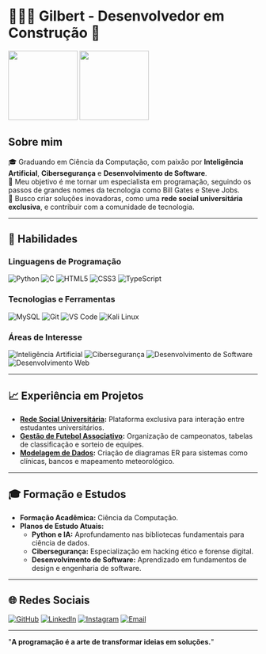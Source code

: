 # 👨🏾‍💻 Gilbert - Desenvolvedor em Construção 🚀

<div>
  <img height="140em" src="https://github-readme-stats.vercel.app/api?username=gilbertcm&show_icons=true&theme=dracula" />
  <img height="140em" src="https://github-readme-stats.vercel.app/api/top-langs/?username=gilbertcm&layout=compact&theme=dracula" />
</div>

## Sobre mim
🎓 Graduando em Ciência da Computação, com paixão por **Inteligência Artificial**, **Cibersegurança** e **Desenvolvimento de Software**.  
🎯 Meu objetivo é me tornar um especialista em programação, seguindo os passos de grandes nomes da tecnologia como Bill Gates e Steve Jobs.  
🌟 Busco criar soluções inovadoras, como uma **rede social universitária exclusiva**, e contribuir com a comunidade de tecnologia.

---

## 🚀 Habilidades

### Linguagens de Programação
![Python](https://img.shields.io/badge/Python-3776AB?style=for-the-badge&logo=python&logoColor=white)
![C](https://img.shields.io/badge/C-A8B9CC?style=for-the-badge&logo=c&logoColor=white)
![HTML5](https://img.shields.io/badge/HTML5-E34F26?style=for-the-badge&logo=html5&logoColor=white)
![CSS3](https://img.shields.io/badge/CSS3-1572B6?style=for-the-badge&logo=css3&logoColor=white)
![TypeScript](https://img.shields.io/badge/TypeScript-007ACC?style=for-the-badge&logo=typescript&logoColor=white)

### Tecnologias e Ferramentas
![MySQL](https://img.shields.io/badge/MySQL-4479A1?style=for-the-badge&logo=mysql&logoColor=white)
![Git](https://img.shields.io/badge/Git-F05032?style=for-the-badge&logo=git&logoColor=white)
![VS Code](https://img.shields.io/badge/VS_Code-007ACC?style=for-the-badge&logo=visual-studio-code&logoColor=white)
![Kali Linux](https://img.shields.io/badge/Kali_Linux-557C94?style=for-the-badge&logo=kalilinux&logoColor=white)

### Áreas de Interesse
![Inteligência Artificial](https://img.shields.io/badge/Intelig%C3%AAncia%20Artificial-702963?style=for-the-badge&logo=brain&logoColor=white)
![Cibersegurança](https://img.shields.io/badge/Ciberseguran%C3%A7a-FF0000?style=for-the-badge&logo=shield-check&logoColor=white)
![Desenvolvimento de Software](https://img.shields.io/badge/Desenvolvimento%20de%20Software-4CAF50?style=for-the-badge&logo=code&logoColor=white)
![Desenvolvimento Web](https://img.shields.io/badge/Desenvolvimento%20Web-2196F3?style=for-the-badge&logo=html5&logoColor=white)

---

## 📈 Experiência em Projetos
- **[Rede Social Universitária](#):** Plataforma exclusiva para interação entre estudantes universitários.  
- **[Gestão de Futebol Associativo](#):** Organização de campeonatos, tabelas de classificação e sorteio de equipes.  
- **[Modelagem de Dados](#):** Criação de diagramas ER para sistemas como clínicas, bancos e mapeamento meteorológico.  

---

## 🎓 Formação e Estudos
- **Formação Acadêmica:** Ciência da Computação.  
- **Planos de Estudo Atuais:**  
  - **Python e IA:** Aprofundamento nas bibliotecas fundamentais para ciência de dados.  
  - **Cibersegurança:** Especialização em hacking ético e forense digital.  
  - **Desenvolvimento de Software:** Aprendizado em fundamentos de design e engenharia de software.

---

## 🌐 Redes Sociais
[![GitHub](https://img.shields.io/badge/GitHub-100000?style=for-the-badge&logo=github&logoColor=white)](https://github.com/gilbertcm)
[![LinkedIn](https://img.shields.io/badge/LinkedIn-0077B5?style=for-the-badge&logo=linkedin&logoColor=white)](https://linkedin.com/in/gilbertcm)
[![Instagram](https://img.shields.io/badge/Instagram-E4405F?style=for-the-badge&logo=instagram&logoColor=white)](https://instagram.com/gilbert_cm)
[![Email](https://img.shields.io/badge/Email-D14836?style=for-the-badge&logo=gmail&logoColor=white)](mailto:gilbertcm139@gmail.com)

---

"**A programação é a arte de transformar ideias em soluções.**"
